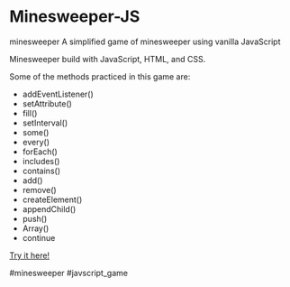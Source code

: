 # Minesweeper-JS

minesweeper
A simplified game of minesweeper using vanilla JavaScript

Minesweeper build with  JavaScript, HTML, and CSS.


Some of the methods practiced in this game are: 

* addEventListener()
* setAttribute()
* fill()
* setInterval()
* some()
* every()
* forEach()
* includes()
* contains()
* add()
* remove()
* createElement()
* appendChild()
* push()
* Array()
* continue



[Try it here!](https://bgeorgiev268.github.io/Minesweeper-JS/
) 

#minesweeper #javscript_game
